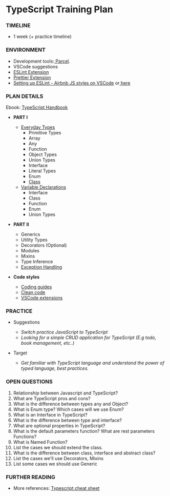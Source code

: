 # TypeScript Training Plan

### TIMELINE
- 1 week (+ practice timeline)
### ENVIRONMENT
- Development tools:[ Parcel](https://parceljs.org/getting-started/webapp).
- VSCode suggestions
- [ESLint Extension](https://marketplace.visualstudio.com/items?itemName=dbaeumer.vscode-eslint)
- [Prettier Extension](https://marketplace.visualstudio.com/items?itemName=esbenp.prettier-vscode)
- [Setting up ESLint - Airbnb JS styles on VSCode](https://blog.echobind.com/integrating-prettier-eslint-airbnb-style-guide-in-vscode-47f07b5d7d6a) or[ here](https://medium.com/@samailabalap/setting-up-eslint-on-vs-code-with-airbnb-javascript-style-guide-4d9936897f03)

### PLAN DETAILS
Ebook: [TypeScript Handbook](https://www.typescriptlang.org/docs/handbook/2/basic-types.html)
- **PART I**
  - [Everyday Types](https://www.typescriptlang.org/docs/handbook/2/everyday-types.html)
    - Primitive Types
    - Array
    - Any
    - Function
    - Object Types
    - Union Types
    - Interface
    - Literal Types
    - Enum
    - [Class](https://www.typescriptlang.org/docs/handbook/2/classes.html)
  - [Variable Declarations](https://www.typescriptlang.org/docs/handbook/variable-declarations.html)
    - Interface
    - Class
    - Function
    - Enum
    - Union Types

- **PART II**
  - Generics
  - Utility Types
  - Decorators (Optional)
  - Modules
  - Mixins
  - Type Inference
  - [Exception Handling](https://basarat.gitbook.io/typescript/type-system/exceptions)

- **Code styles**
  - [Coding guides](https://github.com/basarat/typescript-book/blob/master/docs/styleguide/styleguide.md)
  - [Clean code](https://github.com/labs42io/clean-code-typescript)
  - [VSCode extensions](https://marketplace.visualstudio.com/items?itemName=loiane.ts-extension-pack)

### PRACTICE
- Suggestions
  - _Switch practice JavaScript to TypeScript_
  - _Looking for a simple CRUD application for TypeScript (E.g todo, book management, etc..)_

- Target
  - _Get familiar with TypeScript language and understand the power of typed language, best practices._

### OPEN QUESTIONS										

1. Relationship between Javascript and TypeScript?
2. What are TypeScript pros and cons?
3. What is the difference between types any and Object?
4. What is Enum type? Which cases will we use Enum?
5. What is an Interface in TypeScript?
6. What is the difference between type and interface?
7. What are optional properties in TypeScript?
8. What is the default parameters function? What are rest parameters Functions?
9. What is Named Function?
10. List the cases we should extend the class.
11. What is the difference between class, interface and abstract class?
12. List the cases we'll use Decorators, Mixins
13. List some cases we should use Generic

### FURTHER READING
- More references: [Typescript cheat sheet](https://rmolinamir.github.io/typescript-cheatsheet/)
